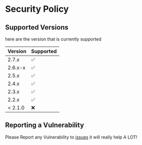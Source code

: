 # Security Policy

## Supported Versions

here are the version that is currently supported

| Version | Supported          |
| ------- | ------------------ |
| 2.7.x   | :white_check_mark: |
| 2.6.x-x | :white_check_mark: |
| 2.5.x   | :white_check_mark: |
| 2.4.x   | :white_check_mark: |
| 2.3.x   | :white_check_mark: |
| 2.2.x   | :white_check_mark:                |
| < 2.1.0 | :x:                |

## Reporting a Vulnerability

Please Report any Vulnerability to [issues](https://github.com/pradosh-arduino/Melon-Language/issues) it will really help A LOT!
